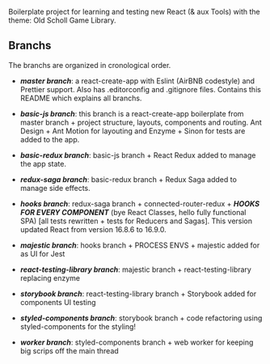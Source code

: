 Boilerplate project for learning and testing new React (& aux Tools) with the theme: Old Scholl Game Library.

## Branchs

The branchs are organized in cronological order.

- ***master branch***: a react-create-app with Eslint (AirBNB codestyle) and Prettier support. Also has .editorconfig and .gitignore files. Contains this README which explains all branchs.

- ***basic-js branch***: this branch is a react-create-app boilerplate from master branch + project structure, layouts, components and routing. Ant Design + Ant Motion for layouting and Enzyme + Sinon for tests are added to the app.

- ***basic-redux branch***: basic-js branch + React Redux added to manage the app state.

- ***redux-saga branch***: basic-redux branch + Redux Saga added to manage side effects.

- ***hooks branch***: redux-saga branch + connected-router-redux + ***HOOKS FOR EVERY COMPONENT*** (bye React Classes, hello fully functional SPA) [all tests rewritten + tests for Reducers and Sagas]. This version updated React from version 16.8.6 to 16.9.0.

- ***majestic branch***: hooks branch + PROCESS ENVS + majestic added for as UI for Jest

- ***react-testing-library branch***: majestic branch + react-testing-library replacing enzyme

- ***storybook branch***: react-testing-library branch + Storybook added for components UI testing

- ***styled-components branch***: storybook branch + code refactoring using styled-components for the styling!

- ***worker branch***: styled-components branch + web worker for keeping big scrips off the main thread
